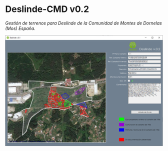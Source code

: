 # Deslinde-CMD v0.2

*Gestión de terrenos para Deslinde de la Comunidad de Montes de Dornelas (Mos) España.*

![Pantalla Principal](https://github.com/spuime/Deslinde-CMD/blob/master/Screenshots/app_deslinde1.jpg)

